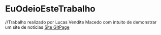 # EuOdeioEsteTrabalho
//Trabalho realizado por Lucas Vendite Macedo com intuito de demonstrar um site de noticias
[Site GitPage](https://123vendite.github.io/EuOdeioEsteTrabalho/)
